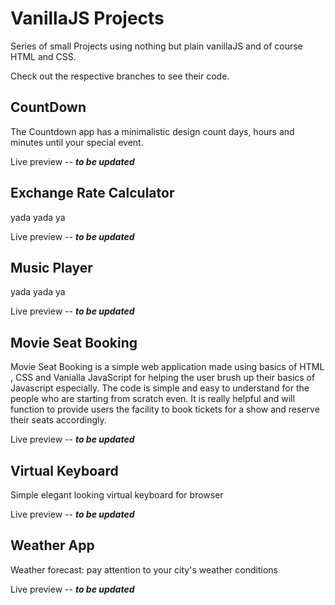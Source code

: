 # VanillaJS Projects

Series of small Projects using nothing but plain vanillaJS and of course HTML and CSS.

Check out the respective branches to see their code.

## CountDown

The Countdown app has a minimalistic design count days, hours and minutes until your special event.

Live preview -- ***to be updated***

## Exchange Rate Calculator

yada yada ya

Live preview -- ***to be updated***

## Music Player

yada yada ya

Live preview -- ***to be updated***

## Movie Seat Booking

 Movie Seat Booking is a simple web application made using basics of HTML , CSS and Vanialla JavaScript 
 for helping the user brush up their basics of Javascript especially. The code is simple and easy to understand 
 for the people who are starting from scratch even.
 It is really helpful and will function to provide users the facility to book tickets for a show and reserve their 
 seats accordingly.

Live preview -- ***to be updated***

## Virtual Keyboard

Simple elegant looking virtual keyboard for browser

Live preview -- ***to be updated***

## Weather App

Weather forecast: pay attention to your city's weather conditions

Live preview -- ***to be updated***
